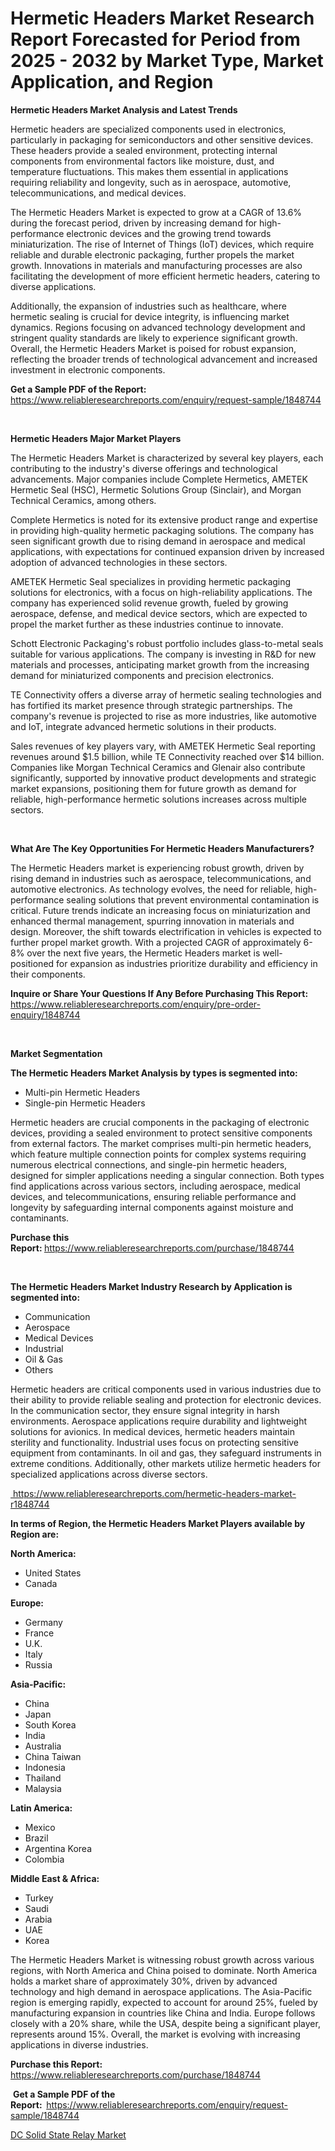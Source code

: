 <p><h1>Hermetic Headers Market Research Report Forecasted for Period from 2025 -  2032 by Market Type, Market Application, and Region</h1></p><p><strong>Hermetic Headers Market Analysis and Latest Trends</strong></p>
<p><p>Hermetic headers are specialized components used in electronics, particularly in packaging for semiconductors and other sensitive devices. These headers provide a sealed environment, protecting internal components from environmental factors like moisture, dust, and temperature fluctuations. This makes them essential in applications requiring reliability and longevity, such as in aerospace, automotive, telecommunications, and medical devices.</p><p>The Hermetic Headers Market is expected to grow at a CAGR of 13.6% during the forecast period, driven by increasing demand for high-performance electronic devices and the growing trend towards miniaturization. The rise of Internet of Things (IoT) devices, which require reliable and durable electronic packaging, further propels the market growth. Innovations in materials and manufacturing processes are also facilitating the development of more efficient hermetic headers, catering to diverse applications.</p><p>Additionally, the expansion of industries such as healthcare, where hermetic sealing is crucial for device integrity, is influencing market dynamics. Regions focusing on advanced technology development and stringent quality standards are likely to experience significant growth. Overall, the Hermetic Headers Market is poised for robust expansion, reflecting the broader trends of technological advancement and increased investment in electronic components.</p></p>
<p><strong>Get a Sample PDF of the Report:&nbsp;</strong> <a href="https://www.reliableresearchreports.com/enquiry/request-sample/1848744?utm_campaign=2203&utm_medium=2&utm_source=Github&utm_content=ia&utm_term=11022025&utm_id=hermetic-headers">https://www.reliableresearchreports.com/enquiry/request-sample/1848744</a></p>
<p>&nbsp;</p>
<p><strong>Hermetic Headers Major Market Players</strong></p>
<p><p>The Hermetic Headers Market is characterized by several key players, each contributing to the industry's diverse offerings and technological advancements. Major companies include Complete Hermetics, AMETEK Hermetic Seal (HSC), Hermetic Solutions Group (Sinclair), and Morgan Technical Ceramics, among others.</p><p>Complete Hermetics is noted for its extensive product range and expertise in providing high-quality hermetic packaging solutions. The company has seen significant growth due to rising demand in aerospace and medical applications, with expectations for continued expansion driven by increased adoption of advanced technologies in these sectors.</p><p>AMETEK Hermetic Seal specializes in providing hermetic packaging solutions for electronics, with a focus on high-reliability applications. The company has experienced solid revenue growth, fueled by growing aerospace, defense, and medical device sectors, which are expected to propel the market further as these industries continue to innovate.</p><p>Schott Electronic Packaging's robust portfolio includes glass-to-metal seals suitable for various applications. The company is investing in R&D for new materials and processes, anticipating market growth from the increasing demand for miniaturized components and precision electronics.</p><p>TE Connectivity offers a diverse array of hermetic sealing technologies and has fortified its market presence through strategic partnerships. The company's revenue is projected to rise as more industries, like automotive and IoT, integrate advanced hermetic solutions in their products.</p><p>Sales revenues of key players vary, with AMETEK Hermetic Seal reporting revenues around $1.5 billion, while TE Connectivity reached over $14 billion. Companies like Morgan Technical Ceramics and Glenair also contribute significantly, supported by innovative product developments and strategic market expansions, positioning them for future growth as demand for reliable, high-performance hermetic solutions increases across multiple sectors.</p></p>
<p>&nbsp;</p>
<p><strong>What Are The Key Opportunities For Hermetic Headers Manufacturers?</strong></p>
<p><p>The Hermetic Headers market is experiencing robust growth, driven by rising demand in industries such as aerospace, telecommunications, and automotive electronics. As technology evolves, the need for reliable, high-performance sealing solutions that prevent environmental contamination is critical. Future trends indicate an increasing focus on miniaturization and enhanced thermal management, spurring innovation in materials and design. Moreover, the shift towards electrification in vehicles is expected to further propel market growth. With a projected CAGR of approximately 6-8% over the next five years, the Hermetic Headers market is well-positioned for expansion as industries prioritize durability and efficiency in their components.</p></p>
<p><strong>Inquire or Share Your Questions If Any Before Purchasing This Report:</strong> <a href="https://www.reliableresearchreports.com/enquiry/pre-order-enquiry/1848744?utm_campaign=2203&utm_medium=2&utm_source=Github&utm_content=ia&utm_term=11022025&utm_id=hermetic-headers">https://www.reliableresearchreports.com/enquiry/pre-order-enquiry/1848744</a></p>
<p>&nbsp;</p>
<p><strong>Market Segmentation</strong></p>
<p><strong>The Hermetic Headers Market Analysis by types is segmented into:</strong></p>
<p><ul><li>Multi-pin Hermetic Headers</li><li>Single-pin Hermetic Headers</li></ul></p>
<p><p>Hermetic headers are crucial components in the packaging of electronic devices, providing a sealed environment to protect sensitive components from external factors. The market comprises multi-pin hermetic headers, which feature multiple connection points for complex systems requiring numerous electrical connections, and single-pin hermetic headers, designed for simpler applications needing a singular connection. Both types find applications across various sectors, including aerospace, medical devices, and telecommunications, ensuring reliable performance and longevity by safeguarding internal components against moisture and contaminants.</p></p>
<p><strong>Purchase this Report:&nbsp;</strong><a href="https://www.reliableresearchreports.com/purchase/1848744?utm_campaign=2203&utm_medium=2&utm_source=Github&utm_content=ia&utm_term=11022025&utm_id=hermetic-headers">https://www.reliableresearchreports.com/purchase/1848744</a></p>
<p>&nbsp;</p>
<p><strong>The Hermetic Headers Market Industry Research by Application is segmented into:</strong></p>
<p><ul><li>Communication</li><li>Aerospace</li><li>Medical Devices</li><li>Industrial</li><li>Oil & Gas</li><li>Others</li></ul></p>
<p><p>Hermetic headers are critical components used in various industries due to their ability to provide reliable sealing and protection for electronic devices. In the communication sector, they ensure signal integrity in harsh environments. Aerospace applications require durability and lightweight solutions for avionics. In medical devices, hermetic headers maintain sterility and functionality. Industrial uses focus on protecting sensitive equipment from contaminants. In oil and gas, they safeguard instruments in extreme conditions. Additionally, other markets utilize hermetic headers for specialized applications across diverse sectors.</p></p>
<p><a href="https://www.reliableresearchreports.com/hermetic-headers-market-r1848744?utm_campaign=2203&utm_medium=2&utm_source=Github&utm_content=ia&utm_term=11022025&utm_id=hermetic-headers">&nbsp;https://www.reliableresearchreports.com/hermetic-headers-market-r1848744</a></p>
<p><strong>In terms of Region, the Hermetic Headers Market Players available by Region are:</strong></p>
<p>
    <p> <strong> North America: </strong>
        <ul>
            <li>United States</li>
            <li>Canada</li>
        </ul>
        </p> 
    <p> <strong> Europe: </strong>
        <ul>
            <li>Germany</li>
            <li>France</li>
            <li>U.K.</li>
            <li>Italy</li>
            <li>Russia</li>
        </ul>
        </p> 
    <p> <strong> Asia-Pacific: </strong>
        <ul>
            <li>China</li>
            <li>Japan</li>
            <li>South Korea</li>
            <li>India</li>
            <li>Australia</li>
            <li>China Taiwan</li>
            <li>Indonesia</li>
            <li>Thailand</li>
            <li>Malaysia</li>
        </ul>
        </p> 
    <p> <strong> Latin America: </strong>
        <ul>
            <li>Mexico</li>
            <li>Brazil</li>
            <li>Argentina Korea</li>
            <li>Colombia</li>
        </ul>
        </p> 
    <p> <strong> Middle East & Africa: </strong>
        <ul>
            <li>Turkey</li>
            <li>Saudi</li>
            <li>Arabia</li>
            <li>UAE</li>
            <li>Korea</li>
        </ul>
    </p>
    </p>
<p><p>The Hermetic Headers Market is witnessing robust growth across various regions, with North America and China poised to dominate. North America holds a market share of approximately 30%, driven by advanced technology and high demand in aerospace applications. The Asia-Pacific region is emerging rapidly, expected to account for around 25%, fueled by manufacturing expansion in countries like China and India. Europe follows closely with a 20% share, while the USA, despite being a significant player, represents around 15%. Overall, the market is evolving with increasing applications in diverse industries.</p></p>
<p><strong>Purchase this Report: </strong><a href="https://www.reliableresearchreports.com/purchase/1848744?utm_campaign=2203&utm_medium=2&utm_source=Github&utm_content=ia&utm_term=11022025&utm_id=hermetic-headers">https://www.reliableresearchreports.com/purchase/1848744</a></p>
<p>&nbsp;<strong>Get a Sample PDF of the Report:&nbsp;&nbsp;</strong><a href="https://www.reliableresearchreports.com/enquiry/request-sample/1848744?utm_campaign=2203&utm_medium=2&utm_source=Github&utm_content=ia&utm_term=11022025&utm_id=hermetic-headers">https://www.reliableresearchreports.com/enquiry/request-sample/1848744</a></p>
<p><strong></strong></p>
<p><p><a href="https://github.com/HobertDavis43/Market-Research-Report-List-1/blob/main/dc-solid-state-relay-market.md?utm_campaign=2203&utm_medium=2&utm_source=Github&utm_content=ia&utm_term=11022025&utm_id=hermetic-headers">DC Solid State Relay Market</a></p></p>